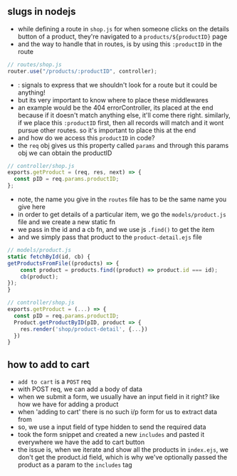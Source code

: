 ## slugs in nodejs

- while defining a route in `shop.js` for when someone clicks on the details button of a product, they're navigated to a `products/${productID}` page
- and the way to handle that in routes, is by using this `:productID` in the route

```js
// routes/shop.js
router.use("/products/:productID", controller);
```

- : signals to express that we shouldn't look for a route but it could be anything!
- but its very important to know where to place these middlewares
- an example would be the 404 errorController, its placed at the end because if it doesn't match anything else, it'll come there right. similarly, if we place this `:productID` first, then all records will match and it wont pursue other routes. so it's important to place this at the end
- and how do we access this `productID` in code?
- the `req` obj gives us this property called `params` and through this params obj we can obtain the productID

```js
// controller/shop.js
exports.getProduct = (req, res, next) => {
  const pID = req.params.productID;
};
```

- note, the name you give in the `routes` file has to be the same name you give here
- in order to get details of a particular item, we go the `models/product.js` file and we create a new static fn
- we pass in the id and a cb fn, and we use js `.find()` to get the item
- and we simply pass that product to the `product-detail.ejs` file

```js
// models/product.js
static fetchById(id, cb) {
getProductsFromFile((products) => {
    const product = products.find((product) => product.id === id);
    cb(product);
});
}

// controller/shop.js
exports.getProduct = (...) => {
  const pID = req.params.productID;
  Product.getProductByID(pID, product => {
    res.render('shop/product-detail', {...})
  })
}
```

## how to add to cart

- `add to cart` is a `POST` req
- with POST req, we can add a body of data
- when we submit a form, we usually have an input field in it right? like how we have for adding a product
- when 'adding to cart' there is no such i/p form for us to extract data from
- so, we use a input field of type hidden to send the required data
- took the form snippet and created a new `includes` and pasted it everywhere we have the add to cart button
- the issue is, when we iterate and show all the products in `index.ejs`, we don't get the product.id field, which is why we've optionally passed the product as a param to the `includes` tag
